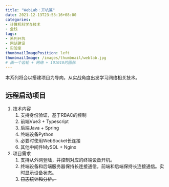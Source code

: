 ```yaml
---
title: "WebLab：开坑篇"
date: 2021-12-13T23:53:16+08:00
categories:
- 计算机科学与技术
- 全栈
tags:
- 系列开坑
- 网站建设
- 实验室
thumbnailImagePosition: left
thumbnailImage: /images/thumbnail/weblab.jpg
# 画一个齿轮 + 网络 + 101010的图标
---
```

本系列将会以搭建项目为导向，从实战角度出发学习网络相关技术。
<!--more-->
## 远程启动项目
1. 技术内容
    1. 支持身份验证，基于RBAC的控制
    1. 前端Vue3 + Typescript
    1. 后端Java + Spring
    1. 终端设备Python
    1. 必要时使用WebSocket长连接
    1. 其他中间件MySQL + Nginx
1. 项目需求
    1. 支持从外网登陆，并控制对应的终端设备开机。
    1. 终端设备和后端服务器保持长连接通信，前端和后端保持长连接通信。实时显示设备状态。
    1. ~~日志统计和分析。~~
